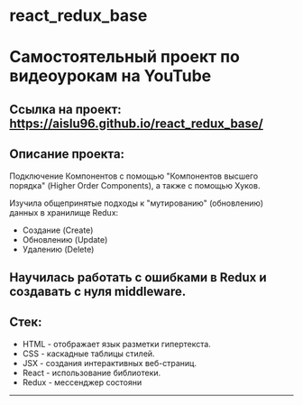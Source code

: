 # react_redux_base
# Самостоятельный проект по видеоурокам на YouTube


## Ссылка на проект: https://aislu96.github.io/react_redux_base/
## Описание проекта:
Подключение Компонентов с помощью "Компонентов высшего порядка" (Higher Order Components), а также с помощью Хуков.

Изучила общепринятые подходы к "мутированию" (обновлению) данных в хранилище Redux:
- Создание (Create)
- Обновлению (Update)
- Удалению (Delete)

Научилась работать с ошибками в Redux и создавать с нуля middleware.
------
## Стек:

* HTML - отображает язык разметки гипертекста.
* CSS - каскадные таблицы стилей.
* JSX - создания интерактивных веб-страниц.
* React - использование библиотеки.
* Redux - мессенджер состояни
------
